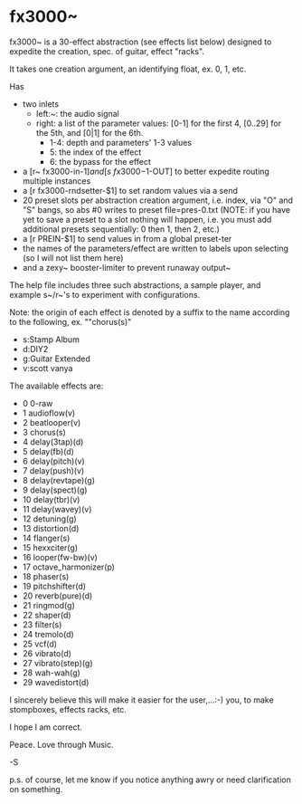 # fx3000~

fx3000~ is a 30-effect abstraction (see effects list below) designed to expedite the creation, spec. of guitar, effect "racks".

It takes one creation argument, an identifying float, ex. 0, 1, etc.

Has 

* two inlets
	* left:~: the audio signal 
	* right: a list of the parameter values: [0-1] for the first 4, [0..29] for the 5th, and [0|1] for the 6th.
		* 1-4: depth and parameters' 1-3 values
		* 5: the index of the effect
		* 6: the bypass for the effect
* a [r~ fx3000-in-$1] and [s~ fx3000-$1-OUT] to better expedite routing multiple instances
* a [r fx3000-rndsetter-$1] to set random values via a send
* 20 preset slots per abstraction creation argument, i.e. index, via "O" and "S" bangs, so abs #0 writes to preset file=pres-0.txt (NOTE: if you have yet to save a preset to a slot nothing will happen, i.e. you must add additional presets sequentially: 0 then 1, then 2, etc.)
* a [r PREIN-$1] to send values in from a global preset-ter
* the names of the parameters/effect are written to labels upon selecting (so I will not list them here)
* and a zexy~ booster-limiter to prevent runaway output~

The help file includes three such abstractions, a sample player, and example s~/r~'s to experiment with configurations.

Note: the origin of each effect is denoted by a suffix to the name according to the following, ex. ""chorus(s)"

* s:Stamp Album
* d:DIY2
* g:Guitar Extended
* v:scott vanya

The available effects are:

* 0   0-raw
* 1   audioflow(v)
* 2   beatlooper(v)
* 3   chorus(s)
* 4   delay(3tap)(d)
* 5   delay(fb)(d)
* 6   delay(pitch)(v)
* 7   delay(push)(v)
* 8   delay(revtape)(g)
* 9   delay(spect)(g)
* 10  delay(tbr)(v)
* 11  delay(wavey)(v)
* 12  detuning(g)
* 13  distortion(d)
* 14  flanger(s)
* 15  hexxciter(g)
* 16  looper(fw-bw)(v)
* 17  octave_harmonizer(p)
* 18  phaser(s)
* 19  pitchshifter(d)
* 20  reverb(pure)(d)
* 21  ringmod(g)
* 22  shaper(d)
* 23  filter(s)
* 24  tremolo(d)
* 25  vcf(d)
* 26  vibrato(d)
* 27  vibrato(step)(g)
* 28  wah-wah(g)
* 29  wavedistort(d)

I sincerely believe this will make it easier for the user,...:-) you, to make stompboxes, effects racks, etc.

I hope I am correct.

Peace. Love through Music.

-S

p.s. of course, let me know if you notice anything awry or need clarification on something.